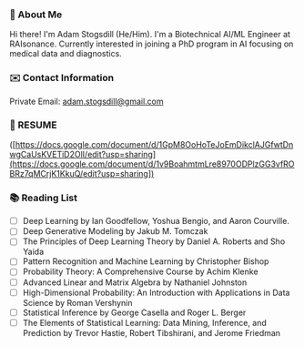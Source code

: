 ### 👋 About Me

Hi there! I'm Adam Stogsdill (He/Him). I'm a Biotechnical AI/ML Engineer at RAIsonance. Currently interested in joining a PhD program in AI focusing on
medical data and diagnostics.

### ✉️ Contact Information

Private Email: adam.stogsdill@gmail.com

### 📃  RESUME

([https://docs.google.com/document/d/1GpM8OoHoTeJoEmDikclAJGfwtDnwgCaUsKVETiD2OlI/edit?usp=sharing](https://docs.google.com/document/d/1v9BoahmtmLre8970ODPlzGG3vfROBRz7qMCrjK1KkuQ/edit?usp=sharing])

### 📚 Reading List
- [ ] Deep Learning by Ian Goodfellow, Yoshua Bengio, and Aaron Courville.
- [ ] Deep Generative Modeling by Jakub M. Tomczak
- [ ] The Principles of Deep Learning Theory by Daniel A. Roberts and Sho Yaida
- [ ] Pattern Recognition and Machine Learning by Christopher Bishop
- [ ] Probability Theory: A Comprehensive Course by Achim Klenke
- [ ] Advanced Linear and Matrix Algebra by Nathaniel Johnston
- [ ] High-Dimensional Probability: An Introduction with Applications in Data Science by Roman Vershynin
- [ ] Statistical Inference by George Casella and Roger L. Berger
- [ ] The Elements of Statistical Learning: Data Mining, Inference, and Prediction by Trevor Hastie, Robert Tibshirani, and Jerome Friedman
